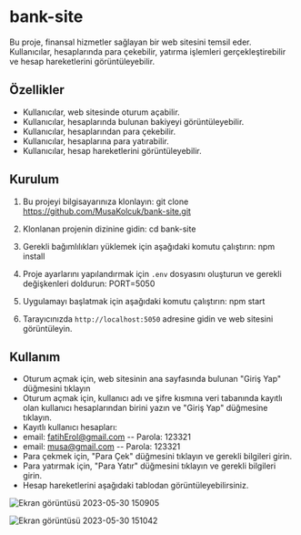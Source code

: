 # bank-site

Bu proje, finansal hizmetler sağlayan bir web sitesini temsil eder. Kullanıcılar, hesaplarında para çekebilir, yatırma işlemleri gerçekleştirebilir ve hesap hareketlerini görüntüleyebilir.

## Özellikler
- Kullanıcılar, web sitesinde oturum açabilir.
- Kullanıcılar, hesaplarında bulunan bakiyeyi görüntüleyebilir.
- Kullanıcılar, hesaplarından para çekebilir.
- Kullanıcılar, hesaplarına para yatırabilir.
- Kullanıcılar, hesap hareketlerini görüntüleyebilir.

## Kurulum

1. Bu projeyi bilgisayarınıza klonlayın:
git clone https://github.com/MusaKolcuk/bank-site.git

2. Klonlanan projenin dizinine gidin:
cd bank-site


3. Gerekli bağımlılıkları yüklemek için aşağıdaki komutu çalıştırın:
npm install

4. Proje ayarlarını yapılandırmak için `.env` dosyasını oluşturun ve gerekli değişkenleri doldurun:
PORT=5050

5. Uygulamayı başlatmak için aşağıdaki komutu çalıştırın:
npm start

6. Tarayıcınızda `http://localhost:5050` adresine gidin ve web sitesini görüntüleyin.

## Kullanım

- Oturum açmak için, web sitesinin ana sayfasında bulunan "Giriş Yap" düğmesini tıklayın
- Oturum açmak için, kullanıcı adı ve şifre kısmına veri tabanında kayıtlı olan kullanıcı hesaplarından birini yazın ve "Giriş Yap" düğmesine tıklayın.
- Kayıtlı kullanıcı hesapları: 
- email: fatihErol@gmail.com -- Parola: 123321
- email: musa@gmail.com -- Parola: 123321
- Para çekmek için, "Para Çek" düğmesini tıklayın ve gerekli bilgileri girin.
- Para yatırmak için, "Para Yatır" düğmesini tıklayın ve gerekli bilgileri girin.
- Hesap hareketlerini aşağıdaki tablodan görüntüleyebilirsiniz.



![Ekran görüntüsü 2023-05-30 150905](https://github.com/MusaKolcuk/bank-site/assets/82619526/57b72f89-9415-47b2-a2d8-8c39b154b5fc)

![Ekran görüntüsü 2023-05-30 151042](https://github.com/MusaKolcuk/bank-site/assets/82619526/a6bdf527-3403-4c15-85ed-5a496f37a186)









